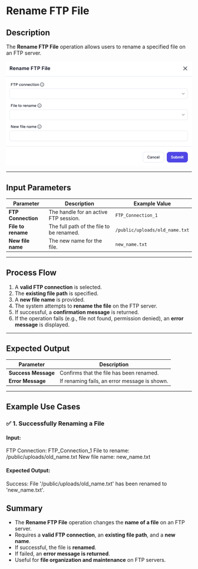# **Rename FTP File**

## Description

The **Rename FTP File** operation allows users to rename a specified file on an FTP server.

![alt text](../../assests/app-integrations/assests%20ftp/rename-ftp-file.png)

---


## **Input Parameters**

| Parameter         | Description                                   | Example Value                   |
|------------------|---------------------------------------------|---------------------------------|
| **FTP Connection** | The handle for an active FTP session.     | `FTP_Connection_1`              |
| **File to rename** | The full path of the file to be renamed. | `/public/uploads/old_name.txt`  |
| **New file name**  | The new name for the file.               | `new_name.txt`                  |

---

## **Process Flow**

1. A **valid FTP connection** is selected.
2. The **existing file path** is specified.
3. A **new file name** is provided.
4. The system attempts to **rename the file** on the FTP server.
5. If successful, a **confirmation message** is returned.
6. If the operation fails (e.g., file not found, permission denied), an **error message** is displayed.

---

## **Expected Output**

| Parameter      | Description                                       |
|---------------|---------------------------------------------------|
| **Success Message** | Confirms that the file has been renamed.     |
| **Error Message**   | If renaming fails, an error message is shown. |

---

## **Example Use Cases**

### ✅ **1. Successfully Renaming a File**

#### **Input:**

FTP Connection: FTP_Connection_1 File to rename: /public/uploads/old_name.txt New file name: new_name.txt

#### **Expected Output:**

Success: File '/public/uploads/old_name.txt' has been renamed to 'new_name.txt'.

## **Summary**
- The **Rename FTP File** operation changes the **name of a file** on an FTP server.
- Requires a **valid FTP connection**, an **existing file path**, and a **new name**.
- If successful, the file is **renamed**.
- If failed, an **error message is returned**.
- Useful for **file organization and maintenance** on FTP servers.
